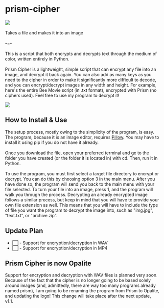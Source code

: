 # prism-cipher

<img src=https://github.com/user-attachments/assets/6ccced97-d7fa-4c10-99db-c7a4ae052554>


<br>
<br>
Takes a file and makes it into an image
<br>
<br>
-=-
<br>
<br>
This is a script that both encrypts and decrypts text through the medium of color, written entirely in Python.
<br>
<br>
Prism Cipher is a lightweight, simple script that can encrypt any file into an image, and decrypt it back again. You can also add as many keys as you need to the cipher in order to make it significantly more difficult to decode, and you can encrypt/decrypt images in any width and height. For example, here's the entire Bee Movie script (in .txt format), encrypted with Prism (no ciphers used). Feel free to use my program to decrypt it!
<p> </p>
<img src=https://github.com/user-attachments/assets/f2ca46ff-28ae-4651-8b3c-28ee4ff9d114>
<br>
<h2>How to Install & Use</h2>
The setup process, mostly owing to the simplicity of the program, is easy. The program, because it is an image editor, requires <a href=https://pypi.org/project/pillow/ target="_blank" rel="noopener noreferrer">Pillow</a>. You may have to install it using pip if you do not have it already.
<br> <br>
Once you download the file, open your preferred terminal and go to the folder you have created (or the folder it is located in) with cd. Then, run it in Python.
<br> <br>
To use the program, you must first select a target file directory to encrypt or decrypt. You can do this by choosing option 3 in the main menu. After you have done so, the program will send you back to the main menu with your file selected. To turn your file into an image, press 1, and the program will walk you through the process. Decrypting an already encrypted image follows a similar process, but keep in mind that you will have to provide your own file extension as well. This means that you will have to include the type of file you want the program to decrypt the image into, such as "img.jpg", "text.txt", or "archive.zip".
<h2>Update Plan</h2>
<ul>
  <li>⬜ - Support for encryption/decryption in WAV</li>
  <li>⬜ - Support for encryption/decryption in MP4</li>
</ul>
<h2>Prism Cipher is now Opalite</h2>
Support for encryption and decryption with WAV files is planned very soon. Because of the fact that the cipher is no longer going to be based solely around images (and, admittedly, there are way too many programs already named prism), I am going to be renaming the program from Prism to Opalite, and updating the logo! This change will take place after the next update, v1.1.
